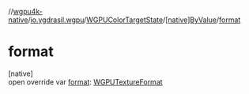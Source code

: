 //[wgpu4k-native](../../../../index.md)/[io.ygdrasil.wgpu](../../index.md)/[WGPUColorTargetState](../index.md)/[[native]ByValue](index.md)/[format](format.md)

# format

[native]\
open override var [format](format.md): [WGPUTextureFormat](../../-w-g-p-u-texture-format/index.md)